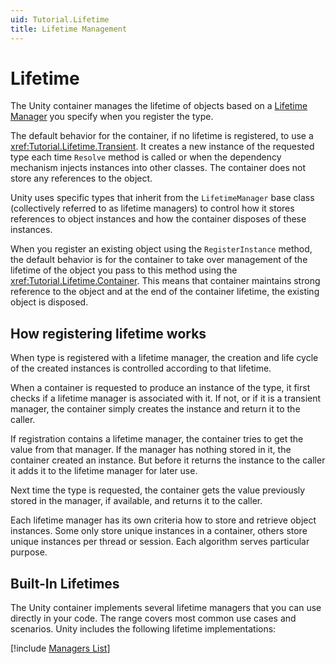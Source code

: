 ```yaml
---
uid: Tutorial.Lifetime
title: Lifetime Management
---
```


# Lifetime

The Unity container manages the lifetime of objects based on a [Lifetime Manager](xref:Unity.Lifetime) you specify when you register the type.

The default behavior for the container, if no lifetime is registered, to use a <xref:Tutorial.Lifetime.Transient>. It creates a new instance of the requested type each time `Resolve` method is called or when the dependency mechanism injects instances into other classes. The container does not store any references to the object.

Unity uses specific types that inherit from the `LifetimeManager` base class (collectively referred to as lifetime managers) to control how it stores references to object instances and how the container disposes of these instances.

When you register an existing object using the `RegisterInstance` method, the default behavior is for the container to take over management of the lifetime of the object you pass to this method using the <xref:Tutorial.Lifetime.Container>. This means that container maintains strong reference to the object and at the end of the container lifetime, the existing object is disposed.

## How registering lifetime works

When type is registered with a lifetime manager, the creation and life cycle of the created instances is controlled according to that lifetime.

When a container is requested to produce an instance of the type, it first checks if a lifetime manager is associated with it. If not, or if it is a transient manager, the container simply creates the instance and return it to the caller.

If registration contains a lifetime manager, the container tries to get the value from that manager. If the manager has nothing stored in it, the container created an instance. But before it returns the instance to the caller it adds it to the lifetime manager for later use.

Next time the type is requested, the container gets the value previously stored in the manager, if available, and returns it to the caller.

Each lifetime manager has its own criteria how to store and retrieve object instances. Some only store unique instances in a container, others store unique instances per thread or session. Each algorithm serves particular purpose.

## Built-In Lifetimes

The Unity container implements several lifetime managers that you can use directly in your code. The range covers most common use cases and scenarios. Unity includes the following lifetime implementations:

[!include [Managers List](managers.md)]
